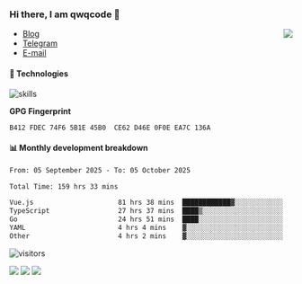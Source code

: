 <!--![](https://user-images.githubusercontent.com/22412567/89914023-fb3a6e80-dc26-11ea-82ba-5ed80e2ffb69.jpg)-->

### Hi there, I am qwqcode 👋

<img src="https://github-readme-stats.mrdulin.vercel.app/api?username=qwqcode&count_private=true&show_icons=true&hide_border=true&icon_color=586069&title_color=0366d6" align="right">

- [Blog](https://qwqaq.com/)
- [Telegram](https://t.me/qwqcode)
- [E-mail](mailto:qwqcode@gmail.com)

#### 🔧 Technologies

![skills](https://skillicons.dev/icons?i=go,ts,cs,js,java,php,py,regex,docker,git,svelte,sass,vue,nuxtjs,webpack,vite,laravel,electron,redis,vscode,visualstudio,idea,androidstudio,figma,ai,ps,pr,powershell,vim,bash&theme=light)

**GPG Fingerprint**

```
B412 FDEC 74F6 5B1E 45B0  CE62 D46E 0F0E EA7C 136A
```

#### 📊 Monthly development breakdown

<!--START_SECTION:waka-->

```txt
From: 05 September 2025 - To: 05 October 2025

Total Time: 159 hrs 33 mins

Vue.js                     81 hrs 38 mins  ████████████▓░░░░░░░░░░░░   51.17 %
TypeScript                 27 hrs 37 mins  ████▒░░░░░░░░░░░░░░░░░░░░   17.31 %
Go                         24 hrs 51 mins  ████░░░░░░░░░░░░░░░░░░░░░   15.58 %
YAML                       4 hrs 4 mins    ▓░░░░░░░░░░░░░░░░░░░░░░░░   02.55 %
Other                      4 hrs 2 mins    ▓░░░░░░░░░░░░░░░░░░░░░░░░   02.53 %
```

<!--END_SECTION:waka-->

![visitors](https://visitor-badge.laobi.icu/badge?page_id=qwqcode.visitor-badge)

<p>
  <img src="https://api.githubtrends.io/user/svg/qwqcode/langs?time_range=one_year&theme=classic" />
  <img src="https://api.githubtrends.io/user/svg/qwqcode/repos?time_range=one_year&theme=classic" />
  <img src="https://github-readme-stats.vercel.app/api/top-langs?username=qwqcode&show_icons=true&locale=en&layout=compact&hide=html&langs_count=20" />
</p>
